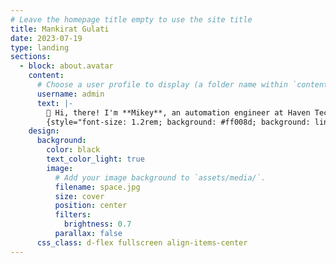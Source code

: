 ```yaml
---
# Leave the homepage title empty to use the site title
title: Mankirat Gulati
date: 2023-07-19
type: landing
sections:
  - block: about.avatar
    content:
      # Choose a user profile to display (a folder name within `content/authors/`)
      username: admin
      text: |-
        👋 Hi, there! I'm **Mikey**, an automation engineer at Haven Technologies.
        {style="font-size: 1.2rem; background: #ff008d; background: linear-gradient(to right, #fc5d8a 0%, #ff62a2 30%, #ff6aba 60%, #fa74d2 100%); -webkit-background-clip: text; -webkit-text-fill-color: transparent;"}
    design:
      background:
        color: black
        text_color_light: true
        image:
          # Add your image background to `assets/media/`.
          filename: space.jpg
          size: cover
          position: center
          filters:
            brightness: 0.7
          parallax: false
      css_class: d-flex fullscreen align-items-center
---
```

